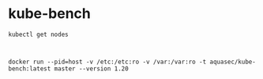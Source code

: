 #  kube-bench


```
kubectl get nodes


```


```

docker run --pid=host -v /etc:/etc:ro -v /var:/var:ro -t aquasec/kube-bench:latest master --version 1.20

```
